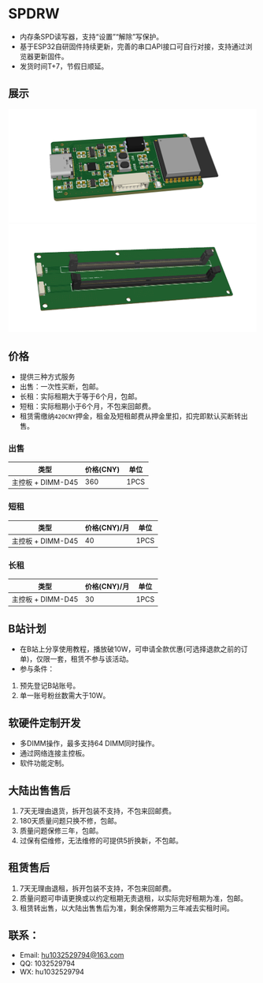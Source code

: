 # SPDRW

 - 内存条SPD读写器，支持“设置”“解除”写保护。
 - 基于ESP32自研固件持续更新，完善的串口API接口可自行对接，支持通过浏览器更新固件。
 - 发货时间T+7，节假日顺延。


## 展示

![主控板](docs/img/spdrw.png)
![DIMM板](docs/img/dimm.png)

## 价格 

 - 提供三种方式服务
 - 出售：一次性买断，包邮。
 - 长租：实际租期大于等于6个月，包邮。
 - 短租：实际租期小于6个月，不包来回邮费。
 - 租赁需缴纳`420CNY`押金，租金及短租邮费从押金里扣，扣完即默认买断转出售。
 
### 出售

|  类型   | 价格(CNY)  | 单位 |
|  ----  | ----  | ---- |
| 主控板 + DIMM-D45  | 360 | 1PCS |

### 短租

|  类型   | 价格(CNY)/月  | 单位 |
|  ----  | ----  | ---- |
| 主控板 + DIMM-D45 | 40| 1PCS |

### 长租

|  类型   | 价格(CNY)/月  | 单位 |
|  ----  | ----  | ---- |
| 主控板 + DIMM-D45 | 30| 1PCS |

## B站计划

 - 在B站上分享使用教程，播放破10W，可申请全款优惠(可选择退款之前的订单)，仅限一套，租赁不参与该活动。
 - 参与条件：
 1. 预先登记B站账号。
 2. 单一账号粉丝数需大于10W。

## 软硬件定制开发

 - 多DIMM操作，最多支持64 DIMM同时操作。
 - 通过网络连接主控板。
 - 软件功能定制。

## 大陆出售售后

 1. 7天无理由退货，拆开包装不支持，不包来回邮费。
 2. 180天质量问题只换不修，包邮。
 3. 质量问题保修三年，包邮。
 4. 过保有偿维修，无法维修的可提供5折换新，不包邮。

## 租赁售后

 1. 7天无理由退租，拆开包装不支持，不包来回邮费。
 2. 质量问题可申请更换或以约定租期无责退租，以实际完好租期为准，包邮。
 4. 租赁转出售，以大陆出售售后为准，剩余保修期为三年减去实租时间。

## 联系：
 - Email: hu1032529794@163.com
 - QQ: 1032529794
 - WX: hu1032529794
 
